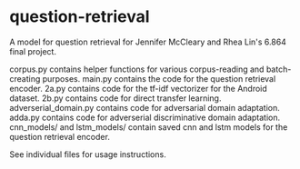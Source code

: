 # question-retrieval
A model for question retrieval for Jennifer McCleary and Rhea Lin's 6.864 final project.

corpus.py contains helper functions for various corpus-reading and batch-creating purposes.
main.py contains the code for the question retrieval encoder.
2a.py contains code for the tf-idf vectorizer for the Android dataset.
2b.py contains code for direct transfer learning.
adverserial_domain.py contains code for adversarial domain adaptation.
adda.py contains code for adverserial discriminative domain adaptation.
cnn_models/ and lstm_models/ contain saved cnn and lstm models for the question retrieval encoder.

See individual files for usage instructions.
